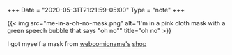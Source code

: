 +++
Date = "2020-05-31T21:21:59-05:00"
Type = "note"
+++

{{< img src="me-in-a-oh-no-mask.png" alt="I'm in a pink cloth mask with a green speech bubble that says \"oh no\"" title="oh no" >}}

I got myself a mask from [webcomicname's](https://webcomicname.com/) [shop](https://webcomicname.threadless.com/)
